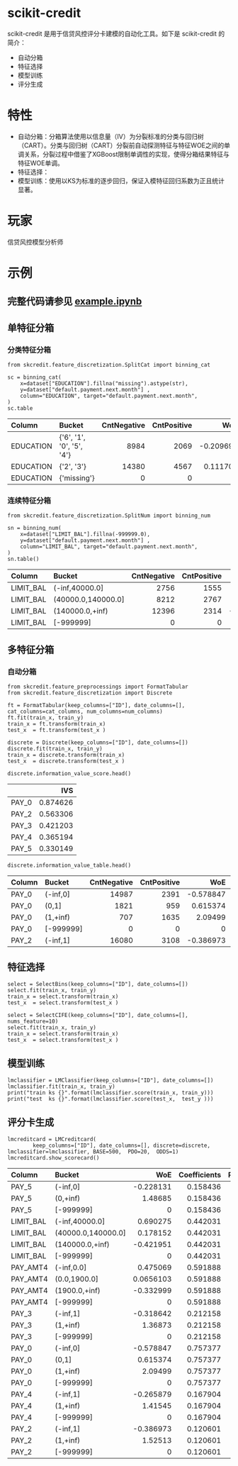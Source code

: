 # scikit-credit
scikit-credit 是用于信贷风控评分卡建模的自动化工具。如下是 scikit-credit 的简介：
* 自动分箱
* 特征选择
* 模型训练 
* 评分生成

# 特性
* 自动分箱：分箱算法使用以信息量（IV）为分裂标准的分类与回归树（CART）。分类与回归树（CART）分裂前自动探测特征与特征WOE之间的单调关系，分裂过程中借鉴了XGBoost限制单调性的实现，使得分箱结果特征与特征WOE单调。
* 特征选择：
* 模型训练：使用以KS为标准的逐步回归，保证入模特征回归系数为正且统计显著。

# 玩家
信贷风控模型分析师

# 示例

## 完整代码请参见 [example.ipynb](https://github.com/JYLFamily/scikit-credit/blob/master/examples/example.ipynb)

## 单特征分箱

### 分类特征分箱
```
from skcredit.feature_discretization.SplitCat import binning_cat

sc = binning_cat(
    x=dataset["EDUCATION"].fillna("missing").astype(str),
    y=dataset["default.payment.next.month"] ,
    column="EDUCATION", target="default.payment.next.month",
)
sc.table
```
| Column    | Bucket                    |   CntNegative |   CntPositive |       WoE |        IVS |
|:----------|:--------------------------|--------------:|--------------:|----------:|-----------:|
| EDUCATION | {'6', '1', '0', '5', '4'} |          8984 |          2069 | -0.209693 | 0.0152528  |
| EDUCATION | {'2', '3'}                |         14380 |          4567 |  0.111705 | 0.00812532 |
| EDUCATION | {'missing'}               |             0 |             0 |  0        | 0          |

### 连续特征分箱
```
from skcredit.feature_discretization.SplitNum import binning_num

sn = binning_num(
    x=dataset["LIMIT_BAL"].fillna(-999999.0),
    y=dataset["default.payment.next.month"] ,
    column="LIMIT_BAL", target="default.payment.next.month",
)
sn.table()
```
| Column    | Bucket             |   CntNegative |   CntPositive |       WoE |       IVS |
|:----------|:-------------------|--------------:|--------------:|----------:|----------:|
| LIMIT_BAL | (-inf,40000.0]     |          2756 |          1555 |  0.686382 | 0.0798734 |
| LIMIT_BAL | (40000.0,140000.0] |          8212 |          2767 |  0.170854 | 0.0111888 |
| LIMIT_BAL | (140000.0,+inf)    |         12396 |          2314 | -0.419709 | 0.0763266 |
| LIMIT_BAL | [-999999]          |             0 |             0 |  0        | 0         |

## 多特征分箱

### 自动分箱
```
from skcredit.feature_preprocessings import FormatTabular
from skcredit.feature_discretization import Discrete

ft = FormatTabular(keep_columns=["ID"], date_columns=[], cat_columns=cat_columns, num_columns=num_columns)
ft.fit(train_x, train_y)
train_x = ft.transform(train_x)
test_x  = ft.transform(test_x )

discrete = Discrete(keep_columns=["ID"], date_columns=[])
discrete.fit(train_x, train_y)
train_x = discrete.transform(train_x)
test_x  = discrete.transform(test_x )
```
```
discrete.information_value_score.head()
```
|       |      IVS |
|:------|---------:|
| PAY_0 | 0.874626 |
| PAY_2 | 0.563306 |
| PAY_3 | 0.421203 |
| PAY_4 | 0.365194 |
| PAY_5 | 0.330149 |
```
discrete.information_value_table.head()
```
| Column   | Bucket    |   CntNegative |   CntPositive |       WoE |       IVS |
|:---------|:----------|--------------:|--------------:|----------:|----------:|
| PAY_0    | (-inf,0]  |         14987 |          2391 | -0.578847 | 0.217663  |
| PAY_0    | (0,1]     |          1821 |           959 |  0.615374 | 0.0544047 |
| PAY_0    | (1,+inf)  |           707 |          1635 |  2.09499  | 0.602558  |
| PAY_0    | [-999999] |             0 |             0 |  0        | 0         |
| PAY_2    | (-inf,1]  |         16080 |          3108 | -0.386973 | 0.114002  |

## 特征选择
```
select = SelectBins(keep_columns=["ID"], date_columns=[])
select.fit(train_x, train_y)
train_x = select.transform(train_x)
test_x  = select.transform(test_x )
```
```
select = SelectCIFE(keep_columns=["ID"], date_columns=[], nums_feature=10)
select.fit(train_x, train_y)
train_x = select.transform(train_x)
test_x  = select.transform(test_x )
```

## 模型训练

```
lmclassifier = LMClassifier(keep_columns=["ID"], date_columns=[])
lmclassifier.fit(train_x, train_y)
print("train ks {}".format(lmclassifier.score(train_x, train_y)))
print("test  ks {}".format(lmclassifier.score(test_x,  test_y )))
```

## 评分卡生成
```
lmcreditcard = LMCreditcard(
        keep_columns=["ID"], date_columns=[], discrete=discrete, lmclassifier=lmclassifier, BASE=500,  PDO=20,  ODDS=1)
lmcreditcard.show_scorecard()
```
| Column    | Bucket             |        WoE |   Coefficients |   PartialScore |   OffsetScores |
|:----------|:-------------------|-----------:|---------------:|---------------:|---------------:|
| PAY_5     | (-inf,0]           | -0.228131  |       0.158436 |        1.0429  |        535.934 |
| PAY_5     | (0,+inf)           |  1.48685   |       0.158436 |       -6.79711 |        535.934 |
| PAY_5     | [-999999]          |  0         |       0.158436 |       -0       |        535.934 |
| LIMIT_BAL | (-inf,40000.0]     |  0.690275  |       0.442031 |       -8.804   |        535.934 |
| LIMIT_BAL | (40000.0,140000.0] |  0.178152  |       0.442031 |       -2.27221 |        535.934 |
| LIMIT_BAL | (140000.0,+inf)    | -0.421951  |       0.442031 |        5.38171 |        535.934 |
| LIMIT_BAL | [-999999]          |  0         |       0.442031 |       -0       |        535.934 |
| PAY_AMT4  | (-inf,0.0]         |  0.475069  |       0.591888 |       -8.11335 |        535.934 |
| PAY_AMT4  | (0.0,1900.0]       |  0.0656103 |       0.591888 |       -1.12051 |        535.934 |
| PAY_AMT4  | (1900.0,+inf)      | -0.332999  |       0.591888 |        5.68705 |        535.934 |
| PAY_AMT4  | [-999999]          |  0         |       0.591888 |       -0       |        535.934 |
| PAY_3     | (-inf,1]           | -0.318642  |       0.212158 |        1.95059 |        535.934 |
| PAY_3     | (1,+inf)           |  1.36873   |       0.212158 |       -8.37882 |        535.934 |
| PAY_3     | [-999999]          |  0         |       0.212158 |       -0       |        535.934 |
| PAY_0     | (-inf,0]           | -0.578847  |       0.757377 |       12.6497  |        535.934 |
| PAY_0     | (0,1]              |  0.615374  |       0.757377 |      -13.4479  |        535.934 |
| PAY_0     | (1,+inf)           |  2.09499   |       0.757377 |      -45.7824  |        535.934 |
| PAY_0     | [-999999]          |  0         |       0.757377 |       -0       |        535.934 |
| PAY_4     | (-inf,1]           | -0.265879  |       0.167904 |        1.2881  |        535.934 |
| PAY_4     | (1,+inf)           |  1.41545   |       0.167904 |       -6.85739 |        535.934 |
| PAY_4     | [-999999]          |  0         |       0.167904 |       -0       |        535.934 |
| PAY_2     | (-inf,1]           | -0.386973  |       0.120601 |        1.34659 |        535.934 |
| PAY_2     | (1,+inf)           |  1.52513   |       0.120601 |       -5.30718 |        535.934 |
| PAY_2     | [-999999]          |  0         |       0.120601 |       -0       |        535.934 |
